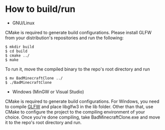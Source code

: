 # How to build/run
- GNU/Linux

CMake is required to generate build configurations.
Please install GLFW from your distribution's repositories and run the following:
```
$ mkdir build
$ cd build
$ cmake ../
$ make
```
To run it, move the compiled binary to the repo's root directory and run
```
$ mv BadMinecraftClone ../
$ ./BadMinecraftClone
```

- Windows (MinGW or Visual Studio)

CMake is required to generate build configurations.
For Windows, you need to compile [GLFW](https://github.com/glfw/glfw) and place libglfw3 in the lib folder.
Other than that, use CMake to configure the project to the compiling environment of your choice.
Once you're done compiling, take BadMinecraftClone.exe and move it to the repo's root directory and run.
